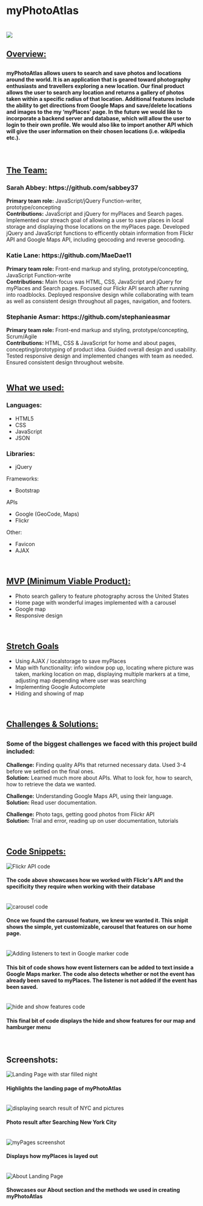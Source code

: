 <h1>myPhotoAtlas<h1>

<img src="resources/images/logo.png">

<h2><u>Overview:</u><h2>
<h4>myPhotoAtlas allows users to search and save photos and locations around the world. It is an application that is geared toward photography enthusiasts and travellers exploring a new location. Our final product allows the user to search any location and returns a gallery of photos taken within a specific radius of that location. Additional features include the ability to get directions from Google Maps and save/delete locations and images to the my ‘myPlaces’ page. In the future we would like to incorporate a backend server and database, which will allow the user to login to their own profile. We would also like to import another API which will give the user information on their chosen locations (i.e. wikipedia etc.).</h4>

</br>

<h2><u>The Team:</u></h2>

<h3>Sarah Abbey: https://github.com/sabbey37</h3>
<b>Primary team role:</b> JavaScript/jQuery Function-writer, prototype/concepting
</br>
<b>Contributions:</b> JavaScript and jQuery for myPlaces and Search pages. Implemented our streach goal of allowing a user to save places in local storage and displaying those locations on the myPlaces page. Developed jQuery and JavaScript functions to efficently obtain information from Flickr API and Google Maps API, including geocoding and reverse geocoding.

<h3>Katie Lane: https://github.com/MaeDae11</h3>
<b>Primary team role:</b> Front-end markup and styling, prototype/concepting, JavaScript Function-write
</br>
<b>Contributions:</b> Main focus was HTML, CSS, JavaScript and jQuery for myPlaces and Search pages. Focused our Flickr API search after running into roadblocks. Deployed responsive design while collaborating with team as well as consistent design throughout all pages, navigation, and footers.

<h3>Stephanie Asmar: https://github.com/stephanieasmar</h3>
<b>Primary team role:</b> Front-end markup and styling, prototype/concepting, Scrum/Agile
</br>
<b>Contributions:</b> HTML, CSS & JavaScript for home and about pages, concepting/prototyping of product idea. Guided overall design and usability. Tested responsive design and implemented changes with team as needed. Ensured consistent design throughout website.

</br>
</br>
<h2><u>What we used:</u></h3>
<h3>Languages:</h3>
<ul>
    <li>HTML5</li>
    <li>CSS</li>
    <li>JavaScript</li>
    <li>JSON</li>
</ul>

<h3>Libraries:</h3>
<ul>
    <li>jQuery</li>
</ul

<h3>Frameworks:</h3>
<ul>
    <li>Bootstrap</li>
</ul

<h3>APIs</h3>
<ul>
    <li>Google (GeoCode, Maps)</li>
    <li>Flickr</li>
</ul

<h3>Other:</h3>
<ul>
    <li>Favicon</li>
    <li>AJAX</li>
</ul>

</br>

<h2><u>MVP (Minimum Viable Product):</u></h2>
<ul>
    <li>Photo search gallery to feature photography across the United States</li>
    <li>Home page with wonderful images implemented with a carousel</li>
    <li>Google map</li>
    <li>Responsive design</li>
</ul>

</br>

<h2><u>Stretch Goals</u></h2>
<ul>
    <li>Using AJAX / localstorage to save myPlaces</li>
    <li>Map with functionality: info window pop up, locating where picture was taken, marking location on map, displaying multiple markers at a time, adjusting map depending where user was searching</li>
    <li>Implementing Google Autocomplete</li>
    <li>Hiding and showing of map</li>
</ul>

</br>

<h2><u>Challenges & Solutions:</u><h2>
<h3>Some of the biggest challenges we faced with this project build included:</h2>

<b>Challenge:</b> Finding quality APIs that returned necessary data. Used 3-4 before we settled on the final ones.
</br>
<b>Solution:</b> Learned much more about APIs. What to look for, how to search, how to retrieve the data we wanted.

<b>Challenge:</b> Understanding Google Maps API, using their language.
</br>
<b>Solution:</b> Read user documentation.

<b>Challenge:</b> Photo tags, getting good photos from Flickr API
</br>
<b>Solution:</b> Trial and error, reading up on user documentation, tutorials



</br>

<h2><u>Code Snippets:</u></h2>
<img src="resources/images/workwithflickr.png" alt="Flickr API code">
<h4>The code above showcases how we worked with Flickr's API and the specificity they require when working with their database</h4>
<br/>
<img src="resources/images/CarouselCode.png" alt="carousel code">
<h4> Once we found the carousel feature, we knew we wanted it. This snipit shows the simple, yet customizable, carousel that features on our home page.</h4>
<br />
<img src="resources/images/markerevent.png" alt="Adding listeners to text in Google marker code">
<h4>This bit of code shows how event listerners can be added to text inside a Google Maps marker. The code also detects whether or not the event has already been saved to myPlaces. The listener is not added if the event has been saved.</h4>
</br>
<img src="resources/images/hideandshow.png" alt="hide and show features code">
<h4>This final bit of code displays the hide and show features for our map and hamburger menu</h4>
</br>


<h2>Screenshots:</h2>
<img src="resources/images/landingpage.png" alt="Landing Page with star filled night">
<h4>Highlights the landing page of myPhotoAtlas</h4>
<br />
<img src="resources/images/searchresult.png" alt="displaying search result of NYC and pictures">
<h4>Photo result after Searching New York City</h4>
<br />
<img src="resources/images/myPages.png" alt="myPages screenshot">
<h4>Displays how myPlaces is layed out</h4>
<br />
<img src="resources/images/About.png" alt="About Landing Page">
<h4>Showcases our About section and the methods we used in creating myPhotoAtlas</h4>


       
